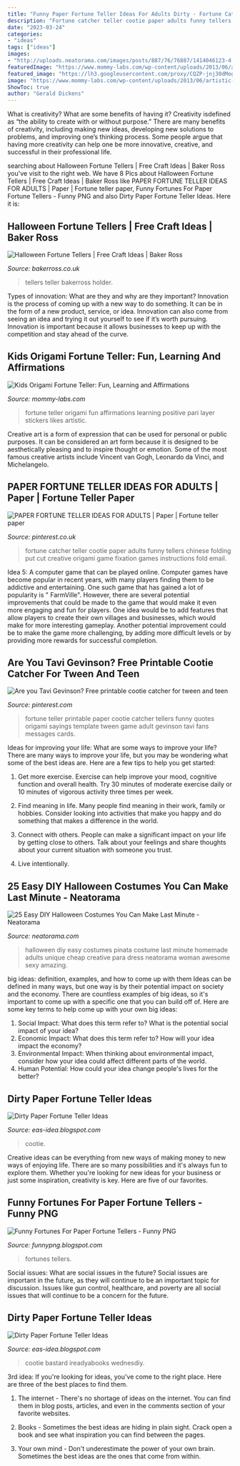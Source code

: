 ```yaml
---
title: "Funny Paper Fortune Teller Ideas For Adults Dirty - Fortune Catcher Teller Cootie Paper Adults Funny Tellers Chinese Folding Put Cut Creative Origami Game Fixation Games Instructions Fold Email"
description: "Fortune catcher teller cootie paper adults funny tellers chinese folding put cut creative origami game fixation games instructions fold email"
date: "2023-03-24"
categories:
- "ideas"
tags: ["ideas"]
images:
- "http://uploads.neatorama.com/images/posts/887/76/76887/1414046123-4.jpg"
featuredImage: "https://www.mommy-labs.com/wp-content/uploads/2013/06/artistic-fortune-teller-origami.jpg"
featured_image: "https://lh3.googleusercontent.com/proxy/CQZP-jnj30dMogM3az0hikHNXhDFuuNhgRBeC2dNdcn5BQXybRzleU09GGxzi2MYoYuW2iOi6kLp-Dm4WI4-LcB3thxrcrMxJCTAGMPyRRGZas66sXxXEcAw2o2gqthJ=w1200-h630-p-k-no-nu"
image: "https://www.mommy-labs.com/wp-content/uploads/2013/06/artistic-fortune-teller-origami.jpg"
ShowToc: true
author: "Gerald Dickens"
---
```



What is creativity? What are some benefits of having it?
Creativity isdefined as “the ability to create with or without purpose.” There are many benefits of creativity, including making new ideas, developing new solutions to problems, and improving one’s thinking process. Some people argue that having more creativity can help one be more innovative, creative, and successful in their professional life.

	

		
searching about Halloween Fortune Tellers | Free Craft Ideas | Baker Ross you've visit to the right web. We have 8 Pics about Halloween Fortune Tellers | Free Craft Ideas | Baker Ross like PAPER FORTUNE TELLER IDEAS FOR ADULTS | Paper | Fortune teller paper, Funny Fortunes For Paper Fortune Tellers - Funny PNG and also Dirty Paper Fortune Teller Ideas. Here it is:
		
    
## Halloween Fortune Tellers | Free Craft Ideas | Baker Ross

<img loading=lazy src="https://www.bakerross.co.uk/craft-ideas/wp-content/uploads/2020/08/K631-Halloween-Fortune-Tellers-main.jpg" onerror="this.onerror=null;this.src='https://tse2.mm.bing.net/th?id=OIP.qALBkTAatWIsHECSfZfL1gHaHa&amp;pid=15.1';" alt="Halloween Fortune Tellers | Free Craft Ideas | Baker Ross">

_Source: bakerross.co.uk_

>tellers teller bakerross holder. 

	

Types of innovation: What are they and why are they important?
Innovation is the process of coming up with a new way to do something. It can be in the form of a new product, service, or idea. Innovation can also come from seeing an idea and trying it out yourself to see if it’s worth pursuing. Innovation is important because it allows businesses to keep up with the competition and stay ahead of the curve.

    
## Kids Origami Fortune Teller: Fun, Learning And Affirmations

<img loading=lazy src="https://www.mommy-labs.com/wp-content/uploads/2013/06/artistic-fortune-teller-origami.jpg" onerror="this.onerror=null;this.src='https://tse3.mm.bing.net/th?id=OIP.zvn-UkG8IdDQADc1pq2p1QHaF_&amp;pid=15.1';" alt="Kids Origami Fortune Teller: Fun, Learning and Affirmations">

_Source: mommy-labs.com_

>fortune teller origami fun affirmations learning positive pari layer stickers likes artistic. 

	

Creative art is a form of expression that can be used for personal or public purposes. It can be considered an art form because it is designed to be aesthetically pleasing and to inspire thought or emotion. Some of the most famous creative artists include Vincent van Gogh, Leonardo da Vinci, and Michelangelo.

    
## PAPER FORTUNE TELLER IDEAS FOR ADULTS | Paper | Fortune Teller Paper

<img loading=lazy src="https://i.pinimg.com/736x/5d/35/fa/5d35fa5fb24b4e9f92be2e733ea767ae.jpg" onerror="this.onerror=null;this.src='https://tse4.mm.bing.net/th?id=OIP.1k7GzRs3SZu8gziDoLe71wHaHg&amp;pid=15.1';" alt="PAPER FORTUNE TELLER IDEAS FOR ADULTS | Paper | Fortune teller paper">

_Source: pinterest.co.uk_

>fortune catcher teller cootie paper adults funny tellers chinese folding put cut creative origami game fixation games instructions fold email. 

	

Idea 5: A computer game that can be played online.
Computer games have become popular in recent years, with many players finding them to be addictive and entertaining. One such game that has gained a lot of popularity is " FarmVille". However, there are several potential improvements that could be made to the game that would make it even more engaging and fun for players. One idea would be to add features that allow players to create their own villages and businesses, which would make for more interesting gameplay. Another potential improvement could be to make the game more challenging, by adding more difficult levels or by providing more rewards for successful completion.

    
## Are You Tavi Gevinson? Free Printable Cootie Catcher For Tween And Teen

<img loading=lazy src="http://media-cache-ak0.pinimg.com/736x/78/db/64/78db64f4447cf3ea20559e9afb8fe6d2.jpg" onerror="this.onerror=null;this.src='https://tse4.mm.bing.net/th?id=OIP.T449tCGhkPtRTo7fFV23swHaJ_&amp;pid=15.1';" alt="Are you Tavi Gevinson? Free printable cootie catcher for tween and teen">

_Source: pinterest.com_

>fortune teller printable paper cootie catcher tellers funny quotes origami sayings template tween game adult gevinson tavi fans messages cards. 

	

Ideas for improving your life: What are some ways to improve your life?
There are many ways to improve your life, but you may be wondering what some of the best ideas are. Here are a few tips to help you get started:
1. Get more exercise. Exercise can help improve your mood, cognitive function and overall health. Try 30 minutes of moderate exercise daily or 10 minutes of vigorous activity three times per week.

2. Find meaning in life. Many people find meaning in their work, family or hobbies. Consider looking into activities that make you happy and do something that makes a difference in the world.

3. Connect with others. People can make a significant impact on your life by getting close to others. Talk about your feelings and share thoughts about your current situation with someone you trust.

4. Live intentionally.

    
## 25 Easy DIY Halloween Costumes You Can Make Last Minute - Neatorama

<img loading=lazy src="http://uploads.neatorama.com/images/posts/887/76/76887/1414046123-4.jpg" onerror="this.onerror=null;this.src='https://tse4.mm.bing.net/th?id=OIP.cwaWbkSDpRpn5soc2hG9fQHaLc&amp;pid=15.1';" alt="25 Easy DIY Halloween Costumes You Can Make Last Minute - Neatorama">

_Source: neatorama.com_

>halloween diy easy costumes pinata costume last minute homemade adults unique cheap creative para dress neatorama woman awesome sexy amazing. 

	

big ideas: definition, examples, and how to come up with them
Ideas can be defined in many ways, but one way is by their potential impact on society and the economy. There are countless examples of big ideas, so it's important to come up with a specific one that you can build off of. Here are some key terms to help come up with your own big ideas:
1. Social Impact: What does this term refer to? What is the potential social impact of your idea?  
2. Economic Impact: What does this term refer to? How will your idea impact the economy?  
3. Environmental Impact: When thinking about environmental impact, consider how your idea could affect different parts of the world. 
4. Human Potential: How could your idea change people's lives for the better?

    
## Dirty Paper Fortune Teller Ideas

<img loading=lazy src="https://66.media.tumblr.com/c3031a8cbd43e6b367287014819caf7d/tumblr_n43p7xgzlz1r5974yo1_400.png" onerror="this.onerror=null;this.src='https://tse2.mm.bing.net/th?id=OIP.AOOlxeOL-42o6UFOlC468wAAAA&amp;pid=15.1';" alt="Dirty Paper Fortune Teller Ideas">

_Source: eas-idea.blogspot.com_

>cootie. 

	

Creative ideas can be everything from new ways of making money to new ways of enjoying life. There are so many possibilities and it's always fun to explore them. Whether you're looking for new ideas for your business or just some inspiration, creativity is key. Here are five of our favorites.

    
## Funny Fortunes For Paper Fortune Tellers - Funny PNG

<img loading=lazy src="https://lh3.googleusercontent.com/proxy/CQZP-jnj30dMogM3az0hikHNXhDFuuNhgRBeC2dNdcn5BQXybRzleU09GGxzi2MYoYuW2iOi6kLp-Dm4WI4-LcB3thxrcrMxJCTAGMPyRRGZas66sXxXEcAw2o2gqthJ=w1200-h630-p-k-no-nu" onerror="this.onerror=null;this.src='https://tse1.mm.bing.net/th?id=OIP.ZlAXj7-HDlNwdHW_2wYFCwHaGC&amp;pid=15.1';" alt="Funny Fortunes For Paper Fortune Tellers - Funny PNG">

_Source: funnypng.blogspot.com_

>fortunes tellers. 

	

Social issues: What are social issues in the future?
Social issues are important in the future, as they will continue to be an important topic for discussion. Issues like gun control, healthcare, and poverty are all social issues that will continue to be a concern for the future.

    
## Dirty Paper Fortune Teller Ideas

<img loading=lazy src="https://66.media.tumblr.com/8a38b6f8b9418ba404f8aea6ffa49046/ce9c87db3f81f183-32/s540x810/2ca7c85972dd6b0dcd09c75cf57c14667f79a8a0.jpg" onerror="this.onerror=null;this.src='https://tse1.mm.bing.net/th?id=OIP.B3h_tfkT2nrAPtL6WJOl1AHaKs&amp;pid=15.1';" alt="Dirty Paper Fortune Teller Ideas">

_Source: eas-idea.blogspot.com_

>cootie bastard ireadyabooks wednesdiy. 

	

3rd idea:
If you're looking for ideas, you've come to the right place. Here are three of the best places to find them.
1. The internet - There's no shortage of ideas on the internet. You can find them in blog posts, articles, and even in the comments section of your favorite websites.

2. Books - Sometimes the best ideas are hiding in plain sight. Crack open a book and see what inspiration you can find between the pages.

3. Your own mind - Don't underestimate the power of your own brain. Sometimes the best ideas are the ones that come from within.

